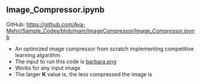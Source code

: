 ## Image_Compressor.ipynb
GitHub: https://github.com/Ava-Mehri/Sample_Codes/blob/main/ImageCompressor/Image_Compressor.ipynb
* An optimized image compressor from scratch implementing competitive learning algorithm
* The input to run this code is [barbara.png](https://github.com/Ava-Mehri/Sample_Codes/blob/main/ImageCompressor/barbara.png)
* Works for any input image
* The larger **K** value is, the less compressed the image is
